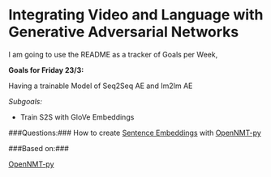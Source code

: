 # Integrating Video and Language with Generative Adversarial Networks

I am going to use the README as a tracker of Goals per Week,

__Goals for Friday 23/3:__

Having a trainable Model of Seq2Seq AE and Im2Im AE

_Subgoals:_
- Train S2S with GloVe Embeddings


###Questions:###
How to create [Sentence Embeddings](http://forum.opennmt.net/t/sentence-embeddings-for-english/1389) with [OpenNMT-py](https://github.com/OpenNMT/OpenNMT-py)

###Based on:###

[OpenNMT-py](https://github.com/OpenNMT/OpenNMT-py)
